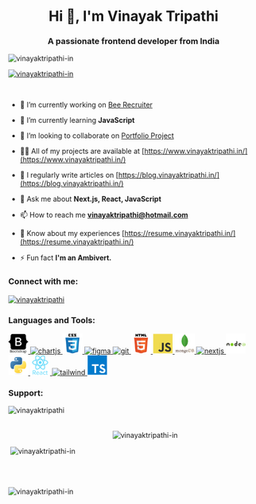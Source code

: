 <h1 align="center">Hi 👋, I'm Vinayak Tripathi</h1>
<h3 align="center">A passionate frontend developer from India</h3>

<p align="left"> <img src="https://komarev.com/ghpvc/?username=vinayaktripathi-in&label=Profile%20views&color=0e75b6&style=flat" alt="vinayaktripathi-in" /> </p>

<p align="left"> <a href="https://github.com/ryo-ma/github-profile-trophy"><img src="https://github-profile-trophy.vercel.app/?username=vinayaktripathi-in" alt="vinayaktripathi-in" /></a> </p>

<p align="left"> <a href="https://twitter.com/" target="blank"><img src="https://img.shields.io/twitter/follow/?logo=twitter&style=for-the-badge" alt="" /></a> </p>

- 🔭 I’m currently working on [Bee Recruiter](https://brecruiter.vayuz.com/)

- 🌱 I’m currently learning **JavaScript**

- 👯 I’m looking to collaborate on [Portfolio Project](https://github.com/vinayaktripathi-in/portfolio-project)

- 👨‍💻 All of my projects are available at [https://www.vinayaktripathi.in/](https://www.vinayaktripathi.in/)

- 📝 I regularly write articles on [https://blog.vinayaktripathi.in/](https://blog.vinayaktripathi.in/)

- 💬 Ask me about **Next.js, React, JavaScript**

- 📫 How to reach me **vinayaktripathi@hotmail.com**

- 📄 Know about my experiences [https://resume.vinayaktripathi.in/](https://resume.vinayaktripathi.in/)

- ⚡ Fun fact **I'm an Ambivert.**

<h3 align="left">Connect with me:</h3>
<p align="left">
<a href="https://linkedin.com/in/vinayaktripathi" target="blank"><img align="center" src="https://raw.githubusercontent.com/rahuldkjain/github-profile-readme-generator/master/src/images/icons/Social/linked-in-alt.svg" alt="vinayaktripathi" height="30" width="40" /></a>
</p>

<h3 align="left">Languages and Tools:</h3>
<p align="left"> <a href="https://getbootstrap.com" target="_blank" rel="noreferrer"> <img src="https://raw.githubusercontent.com/devicons/devicon/master/icons/bootstrap/bootstrap-plain-wordmark.svg" alt="bootstrap" width="40" height="40"/> </a> <a href="https://www.chartjs.org" target="_blank" rel="noreferrer"> <img src="https://www.chartjs.org/media/logo-title.svg" alt="chartjs" width="40" height="40"/> </a> <a href="https://www.w3schools.com/css/" target="_blank" rel="noreferrer"> <img src="https://raw.githubusercontent.com/devicons/devicon/master/icons/css3/css3-original-wordmark.svg" alt="css3" width="40" height="40"/> </a> <a href="https://www.figma.com/" target="_blank" rel="noreferrer"> <img src="https://www.vectorlogo.zone/logos/figma/figma-icon.svg" alt="figma" width="40" height="40"/> </a> <a href="https://git-scm.com/" target="_blank" rel="noreferrer"> <img src="https://www.vectorlogo.zone/logos/git-scm/git-scm-icon.svg" alt="git" width="40" height="40"/> </a> <a href="https://www.w3.org/html/" target="_blank" rel="noreferrer"> <img src="https://raw.githubusercontent.com/devicons/devicon/master/icons/html5/html5-original-wordmark.svg" alt="html5" width="40" height="40"/> </a> <a href="https://developer.mozilla.org/en-US/docs/Web/JavaScript" target="_blank" rel="noreferrer"> <img src="https://raw.githubusercontent.com/devicons/devicon/master/icons/javascript/javascript-original.svg" alt="javascript" width="40" height="40"/> </a> <a href="https://www.mongodb.com/" target="_blank" rel="noreferrer"> <img src="https://raw.githubusercontent.com/devicons/devicon/master/icons/mongodb/mongodb-original-wordmark.svg" alt="mongodb" width="40" height="40"/> </a> <a href="https://nextjs.org/" target="_blank" rel="noreferrer"> <img src="https://cdn.worldvectorlogo.com/logos/nextjs-2.svg" alt="nextjs" width="40" height="40"/> </a> <a href="https://nodejs.org" target="_blank" rel="noreferrer"> <img src="https://raw.githubusercontent.com/devicons/devicon/master/icons/nodejs/nodejs-original-wordmark.svg" alt="nodejs" width="40" height="40"/> </a> <a href="https://www.python.org" target="_blank" rel="noreferrer"> <img src="https://raw.githubusercontent.com/devicons/devicon/master/icons/python/python-original.svg" alt="python" width="40" height="40"/> </a> <a href="https://reactjs.org/" target="_blank" rel="noreferrer"> <img src="https://raw.githubusercontent.com/devicons/devicon/master/icons/react/react-original-wordmark.svg" alt="react" width="40" height="40"/> </a> <a href="https://tailwindcss.com/" target="_blank" rel="noreferrer"> <img src="https://www.vectorlogo.zone/logos/tailwindcss/tailwindcss-icon.svg" alt="tailwind" width="40" height="40"/> </a> <a href="https://www.typescriptlang.org/" target="_blank" rel="noreferrer"> <img src="https://raw.githubusercontent.com/devicons/devicon/master/icons/typescript/typescript-original.svg" alt="typescript" width="40" height="40"/> </a> </p>

<h3 align="left">Support:</h3>
<p><a href="https://www.buymeacoffee.com/vinayaktripathi"> <img align="left" src="https://cdn.buymeacoffee.com/buttons/v2/default-yellow.png" height="50" width="210" alt="vinayaktripathi" /></a></p>

<br><br>
<p><img align="center" src="https://github-readme-stats.vercel.app/api/top-langs?username=vinayaktripathi-in&show_icons=true&locale=en&layout=compact" alt="vinayaktripathi-in" /></p>
<p>&nbsp;<img align="center" src="https://github-readme-stats.vercel.app/api?username=vinayaktripathi-in&show_icons=true&locale=en" alt="vinayaktripathi-in" /></p>
<br><br>
<p><img align="center" src="https://github-readme-streak-stats.herokuapp.com/?user=vinayaktripathi-in&" alt="vinayaktripathi-in" /></p>

